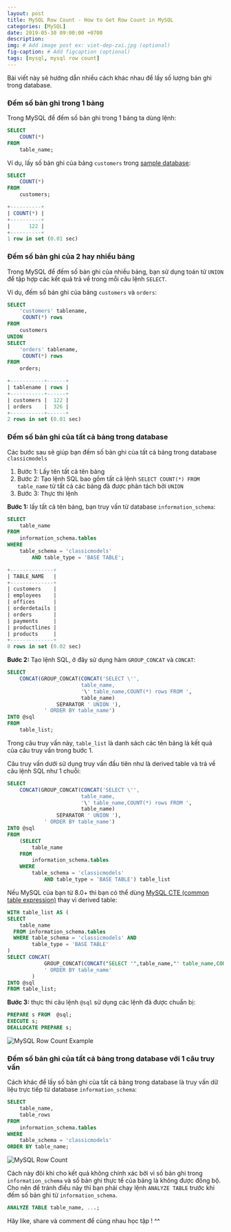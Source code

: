```yaml
---
layout: post
title: MySQL Row Count - How to Get Row Count in MySQL
categories: [MySQL]
date: 2019-05-30 09:00:00 +0700
description: 
img: # Add image post ex: viet-dep-zai.jpg (optional)
fig-caption: # Add figcaption (optional)
tags: [mysql, mysql row count]
---
```


Bài viết này sẽ hướng dẫn nhiều cách khác nhau để lấy số lượng bản ghi trong database.

### Đếm số bản ghi trong 1 bảng

Trong MySQL để đếm số bản ghi trong 1 bảng ta dùng lệnh:

```sql
SELECT 
    COUNT(*)
FROM
    table_name;
```

Ví dụ, lấy số bản ghi của bảng `customers` trong [sample database](/2019/05/23/download-mysql-sample-database/):

```sql
SELECT 
    COUNT(*)
FROM
    customers;
```

```sql
+----------+
| COUNT(*) |
+----------+
|      122 |
+----------+
1 row in set (0.01 sec)
```

### Đếm số bản ghi của 2 hay nhiều bảng

Trong MySQL để đếm số bản ghi của nhiều bảng, bạn sử dụng toán tử `UNION` để tập hợp các kết quả trả về trong mỗi câu lệnh `SELECT`.

Ví dụ, đếm số bản ghi của bảng `customers` và `orders`:

```sql
SELECT 
    'customers' tablename, 
     COUNT(*) rows
FROM
    customers 
UNION 
SELECT 
    'orders' tablename, 
     COUNT(*) rows
FROM
    orders;
```

```sql
+-----------+------+
| tablename | rows |
+-----------+------+
| customers |  122 |
| orders    |  326 |
+-----------+------+
2 rows in set (0.01 sec)
```

### Đếm số bản ghi của tất cả bảng trong database

Các bước sau sẽ giúp bạn đếm số bản ghi của tất cả bảng trong database `classicmodels`

1. Bước 1: Lấy tên tất cả tên bảng
2. Bước 2: Tạo lệnh SQL bao gồm tất cả lệnh `SELECT COUNT(*) FROM table_name` từ tất cả các bảng đã được phân tách bởi `UNION`
3. Bước 3: Thực thi lệnh

**Bước 1:** lấy tất cả tên bảng, bạn truy vấn từ database `information_schema`:

```sql
SELECT 
    table_name
FROM
    information_schema.tables
WHERE
    table_schema = 'classicmodels'
        AND table_type = 'BASE TABLE';
```

```sql
+--------------+
| TABLE_NAME   |
+--------------+
| customers    |
| employees    |
| offices      |
| orderdetails |
| orders       |
| payments     |
| productlines |
| products     |
+--------------+
8 rows in set (0.02 sec)
```

**Bước 2:** Tạo lệnh SQL, ở đây sử dụng hàm `GROUP_CONCAT` và `CONCAT`:

```sql
SELECT 
    CONCAT(GROUP_CONCAT(CONCAT('SELECT \'',
                        table_name,
                        '\' table_name,COUNT(*) rows FROM ',
                        table_name)
                SEPARATOR ' UNION '),
            ' ORDER BY table_name')
INTO @sql 
FROM
    table_list;
```

Trong câu truy vấn này, `table_list` là danh sách các tên bảng là kết quả của câu truy vấn trong bước 1.

Câu truy vấn dưới sử dụng truy vấn đầu tiên như là derived table và trả về câu lệnh SQL như 1 chuỗi:

```sql
SELECT 
    CONCAT(GROUP_CONCAT(CONCAT('SELECT \'',
                        table_name,
                        '\' table_name,COUNT(*) rows FROM ',
                        table_name)
                SEPARATOR ' UNION '),
            ' ORDER BY table_name')
INTO @sql 
FROM
    (SELECT 
        table_name
    FROM
        information_schema.tables
    WHERE
        table_schema = 'classicmodels'
            AND table_type = 'BASE TABLE') table_list
```

Nếu MySQL của bạn từ 8.0+ thì bạn có thể dùng [MySQL CTE (common table expression)](/2019/05/23/gioi-thieu-va-cach-su-dung-cte-trong-mysql/) thay vì derived table:

```sql
WITH table_list AS (
SELECT
    table_name
  FROM information_schema.tables 
  WHERE table_schema = 'classicmodels' AND
        table_type = 'BASE TABLE'
) 
SELECT CONCAT(
            GROUP_CONCAT(CONCAT("SELECT '",table_name,"' table_name,COUNT(*) rows FROM ",table_name) SEPARATOR " UNION "),
            ' ORDER BY table_name'
        )
INTO @sql
FROM table_list; 
```

**Bước 3:** thực thi câu lệnh `@sql` sử dụng các lệnh đã được chuẩn bị:

```sql
PREPARE s FROM  @sql;
EXECUTE s;
DEALLOCATE PREPARE s;
```

![MySQL Row Count Example](/wp-content/uploads/2019/05/MySQL-Row-Count-Example.png)

### Đếm số bản ghi của tất cả bảng trong database với 1 câu truy vấn
Cách khác để lấy số bản ghi của tất cả bảng trong database là truy vấn dữ liệu trực tiếp từ database `information_schema`:

```sql
SELECT 
    table_name, 
    table_rows
FROM
    information_schema.tables
WHERE
    table_schema = 'classicmodels'
ORDER BY table_name;
```

![MySQL Row Count](/wp-content/uploads/2019/05/MySQL-Row-Count.png)

Cách này đôi khi cho kết quả không chính xác bởi vì số bản ghi trong `information_schema` và số bản ghi thực tế của bảng là không được đồng bộ. Cho nên để tránh điều này thì bạn phải chạy lệnh `ANALYZE TABLE` trước khi đếm số bản ghi từ `information_schema`.

```sql
ANALYZE TABLE table_name, ...;
```

Hãy like, share và comment để cùng nhau học tập ! ^^